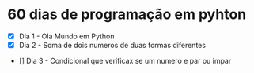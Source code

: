 # 60 dias de programação em pyhton

- [x] Dia 1 - Ola Mundo em Python
- [x] Dia 2 - Soma de dois numeros de duas formas diferentes
- [] Dia 3 - Condicional que verificax se um numero e par ou impar
